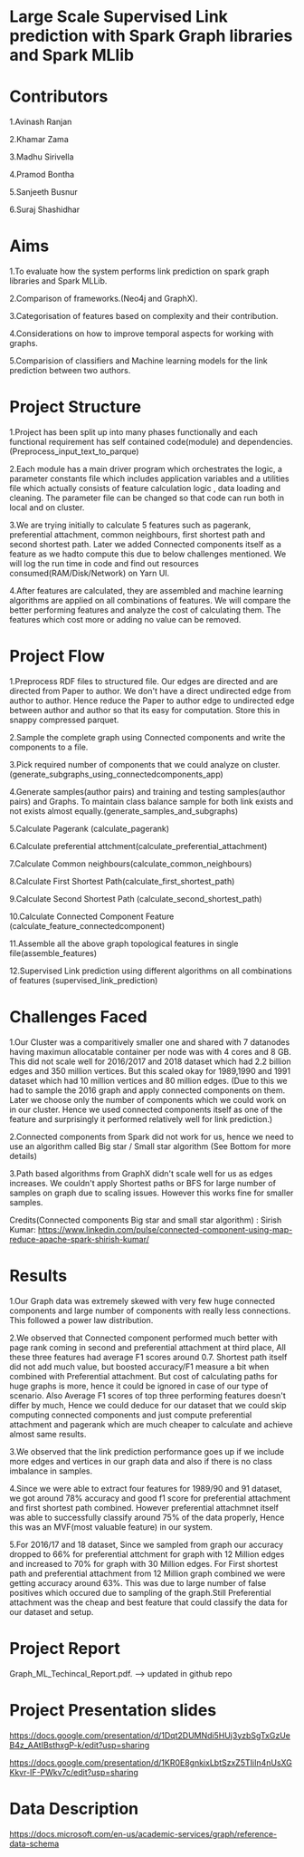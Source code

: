 # Large Scale Supervised Link prediction with Spark Graph libraries and Spark MLlib


# Contributors

1.Avinash Ranjan

2.Khamar Zama

3.Madhu Sirivella

4.Pramod Bontha

5.Sanjeeth Busnur

6.Suraj Shashidhar

# Aims

1.To evaluate how the system performs link prediction on spark graph libraries and Spark MLLib.

2.Comparison of frameworks.(Neo4j and GraphX).

3.Categorisation of features based on complexity and their contribution.

4.Considerations on how to improve temporal aspects for working with graphs.

5.Comparision of classifiers and Machine learning models for the link prediction between two authors.

# Project Structure

1.Project has been split up into many phases functionally and each functional requirement has self contained code(module) and dependencies.         (Preprocess_input_text_to_parque)

2.Each module has a main driver program which orchestrates the logic, a parameter constants file which includes application variables and a utilities file which    actually consists of feature calculation logic , data loading and cleaning. The parameter file can be changed so that code can run both in local and on cluster.
 
3.We are trying initially to calculate 5 features such as pagerank, preferential attachment, common neighbours, first shortest path and second shortest path. Later we added Connected components itself as a feature as we hadto compute this due to below challenges mentioned. We will log the run time in code and find out resources consumed(RAM/Disk/Network) on Yarn UI.

4.After features are calculated, they are assembled and machine learning algorithms are applied on all combinations of features. We will compare the better performing features and analyze the cost of calculating them. The features which cost more or adding no value can be removed.

# Project Flow

1.Preprocess RDF files to structured file. Our edges are directed and are directed from Paper to author. We don't have a direct undirected edge from author to author. Hence reduce the Paper to author edge to undirected edge between author and author so that its easy for computation. Store this in snappy compressed parquet.

2.Sample the complete graph using Connected components and write the components to a file.

3.Pick required number of components that we could analyze on cluster. (generate_subgraphs_using_connectedcomponents_app)

4.Generate samples(author pairs) and training and testing samples(author pairs) and Graphs. To maintain class balance sample for both link exists and not exists    almost equally.(generate_samples_and_subgraphs)

5.Calculate Pagerank (calculate_pagerank)

6.Calculate preferential attchment(calculate_preferential_attachment)

7.Calculate Common neighbours(calculate_common_neighbours)

8.Calculate First Shortest Path(calculate_first_shortest_path)

9.Calculate Second Shortest Path (calculate_second_shortest_path)

10.Calculate Connected Component Feature (calculate_feature_connectedcomponent)

11.Assemble all the above graph topological features in single file(assemble_features)

12.Supervised Link prediction using different algorithms on all combinations of features (supervised_link_prediction)

# Challenges Faced


1.Our Cluster was a comparitively smaller one and shared with 7 datanodes having maximun allocatable container per node was with 4 cores and 8 GB. This did not  scale well for 2016/2017 and 2018 dataset which had 2.2 billion edges and 350 million vertices. But this scaled okay for 1989,1990 and 1991 dataset which had 10 million vertices and 80 million edges.
(Due to this we had to sample the 2016 graph and apply connected components on them. Later we choose only the number of components which we could work on in our cluster. Hence we used connected components itself as one of the feature and surprisingly it performed relatively well for link prediction.)

2.Connected components from Spark did not work for us, hence we need to use an algorithm called Big star / Small star algorithm (See Bottom for more details)

3.Path based algorithms from GraphX didn't scale well for us as edges increases. We couldn't apply Shortest paths or BFS for large number of samples on graph due to scaling issues. However this works fine for smaller samples.

Credits(Connected components Big star and small star algorithm) : Sirish Kumar: https://www.linkedin.com/pulse/connected-component-using-map-reduce-apache-spark-shirish-kumar/

# Results

1.Our Graph data was extremely skewed with very few huge connected components and large number of components with really less connections. This followed a power law distribution.

2.We observed that Connected component performed much better with page rank coming in second and preferential attachment at third place, All these three features had average F1 scores around 0.7. Shortest path itself did not add much value, but boosted accuracy/F1 measure a bit when combined with Preferential attachment. But cost of calculating paths for huge graphs is more, hence it could be ignored in case of our type of scenario. Also Average F1 scores of top three performing features doesn't differ by much, Hence we could deduce for our dataset that we could skip computing connected components and just compute preferential attachment and pagerank which are much cheaper to calculate and achieve almost same results.
    
3.We observed that the link prediction performance goes up if we include more edges and vertices in our graph data and also if there is no class imbalance in samples.

4.Since we were able to extract four features for 1989/90 and 91 dataset, we got around 78% accuracy and good f1 score for preferential attachment and first shortest path combined. However preferential attachmnet itself was able to successfully classify around 75% of the data properly, Hence this was an MVF(most valuable feature) in our system.

5.For 2016/17 and 18 dataset, Since we sampled from graph our accuracy dropped to 66% for preferential attchment for graph with 12 Million edges and increased to 70% for graph with 30 Million edges. For First shortest path and preferential attachment from 12 Million graph combined we were getting accuracy around 63%. This was due to large number of false positives which occured due to sampling of the graph.Still Preferential attachment was the cheap and best feature that could classify the data for our dataset and setup.


# Project Report

Graph_ML_Techincal_Report.pdf. --> updated in github repo

# Project Presentation slides

https://docs.google.com/presentation/d/1Dqt2DUMNdi5HUj3yzbSgTxGzUeB4z_AAtIBsthxgP-k/edit?usp=sharing

https://docs.google.com/presentation/d/1KR0E8gnkixLbtSzxZ5TIiIn4nUsXGKkvr-IF-PWkv7c/edit?usp=sharing

# Data Description

https://docs.microsoft.com/en-us/academic-services/graph/reference-data-schema


